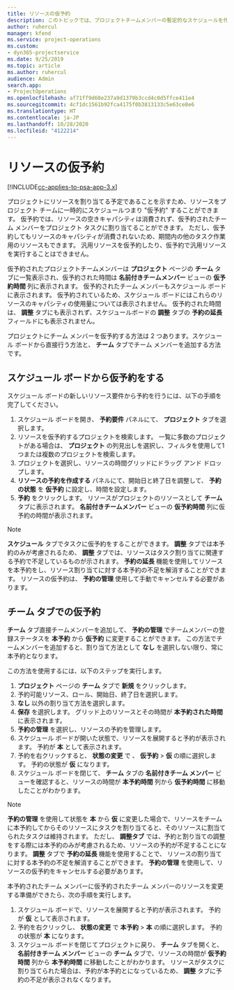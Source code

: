 ```yaml
---
title: リソースの仮予約
description: このトピックでは、プロジェクトチームメンバーの暫定的なスケジュールを作成したり、チームメンバーを仮予約する方法についての情報を示します。
author: ruhercul
manager: kfend
ms.service: project-operations
ms.custom:
- dyn365-projectservice
ms.date: 9/25/2019
ms.topic: article
ms.author: ruhercul
audience: Admin
search.app:
- ProjectOperations
ms.openlocfilehash: af71ff9d60e237a9d1379b3ccd4c0d5ffce411e4
ms.sourcegitcommit: 4cf1dc1561b92fca4175f0b3813133c5e63ce8e6
ms.translationtype: HT
ms.contentlocale: ja-JP
ms.lasthandoff: 10/28/2020
ms.locfileid: "4122214"
---
```

# <a name="soft-book-a-resource"></a>リソースの仮予約

[!INCLUDE[cc-applies-to-psa-app-3.x](../includes/cc-applies-to-psa-app-3x.md)]

プロジェクトにリソースを割り当てる予定であることを示すため、リソースをプロジェクト チームに一時的にスケジュールつまり "仮予約" することができます。 仮予約では、リソースの空きキャパシティは消費されず、仮予約されたチーム メンバーをプロジェクト タスクに割り当てることができます。 ただし、仮予約してもリソースのキャパシティが消費されないため、期間内の他のタスク作業用のリソースもできます。 汎用リソースを仮予約したり、仮予約で汎用リソースを実行することはできません。

仮予約されたプロジェクトチームメンバーは **プロジェクト** ページの **チーム** タブに一覧表示され、仮予約された時間は **名前付きチームメンバー** ビューの **仮予約時間** 列に表示されます。 仮予約されたチーム メンバーもスケジュール ボードに表示されます。 仮予約されているため、スケジュール ボードにはこれらのリソースのキャパシティの使用量については表示されません。 仮予約された時間は、 **調整** タブにも表示されず、スケジュールボードの **調整** タブの **予約の延長** フィールドにも表示されません。 

プロジェクトにチーム メンバーを仮予約する方法は 2 つあります。スケジュール ボードから直接行う方法と、 **チーム** タブでチーム メンバーを追加する方法です。 

## <a name="soft-book-from-the-schedule-board"></a>スケジュール ボードから仮予約をする
スケジュール ボードの新しいリソース要件から予約を行うには、以下の手順を完了してください。 

1. スケジュール ボードを開き、 **予約要件** パネルにて、 **プロジェクト** タブを選択します。
2. リソースを仮予約するプロジェクトを検索します。 一覧に多数のプロジェクトがある場合は、 **プロジェクト** の列見出しを選択し、フィルタを使用して1つまたは複数のプロジェクトを検索します。
3. プロジェクトを選択し、リソースの時間グリッドにドラッグ アンド ドロップします。
5. **リソースの予約を作成する** パネルにて、開始日と終了日を調整して、 **予約の状態** を **仮予約** に設定し、時間を設定します。 
6. **予約** をクリックします。 リソースがプロジェクトのリソースとして **チーム** タブに表示されます。 **名前付きチームメンバー** ビューの **仮予約時間** 列に仮予約の時間が表示されます。

> [!NOTE]
> **スケジュール** タブでタスクに仮予約をすることができます。 **調整** タブでは本予約のみが考慮されるため、 **調整** タブでは、リソースはタスク割り当てに関連する予約で不足しているものが示されます。 **予約の延長** 機能を使用してリソースを本予約をし、リソース割り当てに対する本予約の不足を解消することができます。 リソースの仮予約は、 **予約の管理** 使用して手動でキャンセルする必要があります。

## <a name="soft-book-on-the-team-tab"></a>チーム タブでの仮予約

**チーム** タブ直接チームメンバーを追加して、 **予約の管理** でチームメンバーの登録ステータスを **本予約** から **仮予約** に変更することができます。 この方法でチームメンバーを追加すると、割り当て方法として **なし** を選択しない限り、常に本予約となります。

この方法を使用するには、以下のステップを実行します。

1. **プロジェクト** ページの **チーム** タブで **新規** をクリックします。
2. 予約可能リソース、ロール、開始日、終了日を選択します。
3. **なし** 以外の割り当て方法を選択します。
4. **保存** を選択します。 グリッド上のリソースとその時間が **本予約された時間** に表示されます。
5. **予約の管理** を選択し、リソースの予約を管理します。
6. スケジュール ボードが開いた状態で、リソースを展開すると予約が表示されます。 予約が **本** として表示されます。
7. 予約を右クリックすると、 **状態の変更** で 、 **仮予約** \> **仮** の順に選択します。 予約の状態が **仮** になります。
8. スケジュール ボードを閉じて、 **チーム** タブの **名前付きチーム メンバー** ビューを確認すると、リソースの時間が **本予約時間** 列から **仮予約時間** に移動したことがわかります。

> [!NOTE]
> **予約の管理** を使用して状態を **本** から **仮** に変更した場合で、リソースをチームに本予約してからそのリソースにタスクを割り当てると、そのリソースに割当てられたタスクは維持されます。 ただし、 **調整タブ** では、予約と割り当ての調整をする際には本予約のみが考慮されるため、リソースの予約が不足することになります。 **調整** タブで **予約の延長** 機能を使用することで、 リソースの割り当てに対する本予約の不足を解消することができます。 **予約の管理** を使用して、リソースの仮予約をキャンセルする必要があります。

本予約されたチーム メンバーに仮予約されたチーム メンバーのリソースを変更する準備ができたら、次の手順を実行します。

1. スケジュール ボードで、リソースを展開すると予約が表示されます。 予約が **仮** として表示されます。
2. 予約を右クリックし、 **状態の変更** で **本予約** \> **本** の順に選択します。 予約の状態が **本** になります。
3. スケジュール ボードを閉じてプロジェクトに戻り、 **チーム** タブを開くと、 **名前付きチーム メンバー** ビューの **チーム** タブで、リソースの時間が **仮予約時間** 列から **本予約時間** に移動したことがわかります。 リソースがタスクに割り当てられた場合は、予約が本予約とになっているため、 **調整** タブに予約の不足が表示されなくなります。

